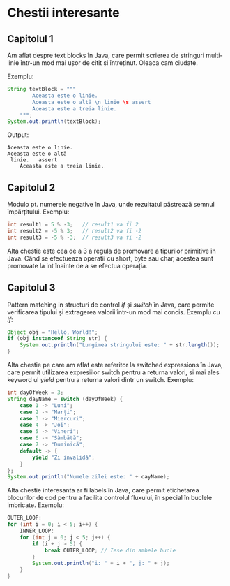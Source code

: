 # Chestii interesante
## Capitolul 1
Am aflat despre text blocks în Java, care permit scrierea de stringuri multi-linie într-un mod mai ușor de citit și întreținut.
Oleaca cam ciudate.

Exemplu:
```java
String textBlock = """
        Aceasta este o linie.
        Aceasta este o altă \n linie \s assert
        Aceasta este a treia linie.
    """;
System.out.println(textBlock);
```
Output:
```
Aceasta este o linie.
Aceasta este o altă 
 linie.   assert
    Aceasta este a treia linie.
```

## Capitolul 2

Modulo pt. numerele negative în Java, unde rezultatul păstrează semnul împărțitului.
Exemplu:
```java
int result1 = 5 % -3;   // result1 va fi 2
int result2 = -5 % 3;   // result2 va fi -2
int result3 = -5 % -3;  // result3 va fi -2
```

Alta chestie este cea de a 3 a regula de promovare a tipurilor primitive în Java. Când se efectueaza operatii cu short, byte sau char, acestea sunt promovate la int înainte de a se efectua operația.


## Capitolul 3
Pattern matching in structuri de control _if_ și _switch_ în Java, care permite verificarea tipului și extragerea valorii într-un mod mai concis.
Exemplu cu _if_:
```java
Object obj = "Hello, World!";
if (obj instanceof String str) {
    System.out.println("Lungimea stringului este: " + str.length());
}
```

Alta chestie pe care am aflat este referitor la switched expressions în Java, care permit utilizarea expresiilor switch pentru a returna valori, si mai ales keyword ul _yield_ pentru a returna valori dintr un switch.
Exemplu:
```java
int dayOfWeek = 3;
String dayName = switch (dayOfWeek) {
    case 1 -> "Luni";
    case 2 -> "Marți";
    case 3 -> "Miercuri";
    case 4 -> "Joi";
    case 5 -> "Vineri";
    case 6 -> "Sâmbătă";
    case 7 -> "Duminică";
    default -> {
        yield "Zi invalidă";
    }
};
System.out.println("Numele zilei este: " + dayName);
```

Alta chestie interesanta ar fi labels în Java, care permit etichetarea blocurilor de cod pentru a facilita controlul fluxului, în special în buclele imbricate.
Exemplu:
```java
OUTER_LOOP:
for (int i = 0; i < 5; i++) {
    INNER_LOOP:
    for (int j = 0; j < 5; j++) {
        if (i + j > 5) {
            break OUTER_LOOP; // Iese din ambele bucle
        }
        System.out.println("i: " + i + ", j: " + j);
    }
}
```

